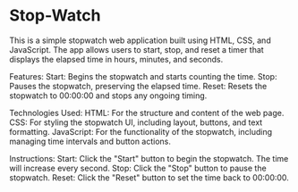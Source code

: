 # Stop-Watch
This is a simple stopwatch web application built using HTML, CSS, and JavaScript. The app allows users to start, stop, and reset a timer that displays the elapsed time in hours, minutes, and seconds.

Features:
Start: Begins the stopwatch and starts counting the time.
Stop: Pauses the stopwatch, preserving the elapsed time.
Reset: Resets the stopwatch to 00:00:00 and stops any ongoing timing.

Technologies Used:
HTML: For the structure and content of the web page.
CSS: For styling the stopwatch UI, including layout, buttons, and text formatting.
JavaScript: For the functionality of the stopwatch, including managing time intervals and button actions.

Instructions:
Start: Click the "Start" button to begin the stopwatch. The time will increase every second.
Stop: Click the "Stop" button to pause the stopwatch.
Reset: Click the "Reset" button to set the time back to 00:00:00.
